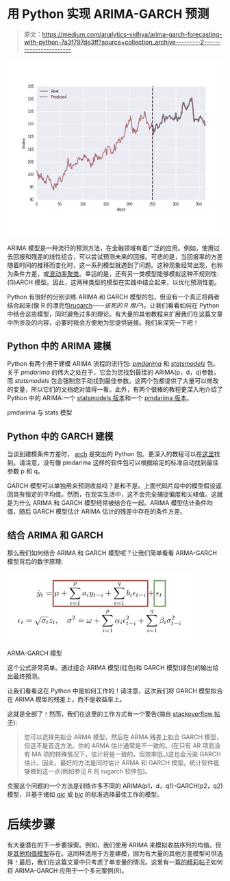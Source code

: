 # 用 Python 实现 ARIMA-GARCH 预测

> 原文：<https://medium.com/analytics-vidhya/arima-garch-forecasting-with-python-7a3f797de3ff?source=collection_archive---------2----------------------->

![](img/bdd05733d2e4f4aab31dad016f779f3f.png)

ARIMA 模型是一种流行的预测方法，在金融领域有着广泛的应用。例如，使用过去回报和残差的线性组合，可以尝试预测未来的回报。可悲的是，当回报率的方差随着时间的推移而变化时，这一系列模型就遇到了问题。这种现象经常出现，也称为条件方差，或[波动率聚类](https://en.wikipedia.org/wiki/Volatility_clustering)。幸运的是，还有另一类模型能够模拟这种不规则性:(G)ARCH 模型。因此，这两种类型的模型在实践中结合起来，以优化预测性能。

Python 有很好的分别训练 ARIMA 和 GARCH 模型的包，但没有一个真正将两者结合起来(像 R 的漂亮包[rugarch](https://cran.r-project.org/web/packages/rugarch/rugarch.pdf)——*该死的 R 用户*)。让我们看看如何在 Python 中结合这些模型，同时避免过多的理论。有大量的其他教程来扩展我们在这篇文章中所涉及的内容，必要时我会方便地为您提供链接。我们来深究一下吧！

## Python 中的 ARIMA 建模

Python 有两个用于建模 ARIMA 流程的流行包: [*pmdarima*](https://www.alkaline-ml.com/pmdarima/) 和 [*statsmodels*](https://www.statsmodels.org/stable/generated/statsmodels.tsa.arima_model.ARIMA.html) 包。关于 *pmdarima* 的伟大之处在于，它会为您找到最佳的 ARIMA(p，d，q)参数，而 *statsmodels* 包会强制您手动找到最佳参数。这两个包都提供了大量可以修改的变量，所以它们的文档绝对值得一看。此外，有两个很棒的教程更深入地介绍了 Python 中的 ARIMA:一个 [statsmodels 版本](https://machinelearningmastery.com/arima-for-time-series-forecasting-with-python/)和一个 [pmdarima 版本](/@josemarcialportilla/using-python-and-auto-arima-to-forecast-seasonal-time-series-90877adff03c)。

pmdarima 与 stats 模型

## Python 中的 GARCH 建模

当谈到建模条件方差时， [arch](https://arch.readthedocs.io/en/latest/univariate/introduction.html) 是突出的 Python 包。更深入的教程可以在[这里](https://machinelearningmastery.com/develop-arch-and-garch-models-for-time-series-forecasting-in-python/)找到。请注意，没有像 pmdarima 这样的软件包可以根据给定的标准自动找到最佳参数 p 和 q。

GARCH 模型可以单独用来预测收益吗？是和不是。上面代码片段中的模型假设返回具有恒定的平均值。然而，在现实生活中，这不会完全捕捉偏度和尖峰值。这就是为什么 ARIMA 和 GARCH 模型经常被结合在一起。ARIMA 模型估计条件均值，随后 GARCH 模型估计 ARIMA 估计的残差中存在的条件方差。

## 结合 ARIMA 和 GARCH

那么我们如何结合 ARIMA 和 GARCH 模型呢？让我们简单看看 ARMA-GARCH 模型背后的数学原理:

![](img/2b4726c8a83b373e0208d96f57d943ba.png)

ARMA-GARCH 模型

这个公式非常简单。通过组合 ARIMA 模型(红色)和 GARCH 模型(绿色)的输出给出最终预测。

让我们看看这在 Python 中是如何工作的！请注意，这次我们将 GARCH 模型拟合在 ARIMA 模型的残差上，而不是收益率上。

这就是全部了！然而，我们在这里的工作方式有一个警告(摘自 [stackoverflow 帖子](https://stats.stackexchange.com/questions/77925/procedure-for-fitting-an-arma-garch-model)):

> 您可以选择先拟合 ARMA 模型，然后在 ARMA 残差上拟合 GARCH 模型，但这不是首选方法。你的 ARMA 估计通常是不一致的。(在只有 AR 项而没有 MA 项的特殊情况下，估计将是一致的，但效率低。)这也会污染 GARCH 估计。因此，最好的方法是同时估计 ARMA 和 GARCH 模型。统计软件能够做到这一点(例如参见 R 的 rugarch 软件包)。

克服这个问题的一个方法是训练许多不同的 ARIMA(p1，d，q1)-GARCH(p2，q2)模型，并基于诸如 [*aic*](https://en.wikipedia.org/wiki/Akaike_information_criterion) 或 [*bic*](https://en.wikipedia.org/wiki/Bayesian_information_criterion) 的标准选择最佳工作的模型。

# 后续步骤

有大量潜在的下一步要探索。例如，我们使用 ARIMA 来模拟收益序列的均值。但是[其他均值模型](https://arch.readthedocs.io/en/latest/univariate/mean.html)存在。这同样适用于方差建模，因为有大量的其他方差模型可供选择！最后，我们在这篇文章中只考虑了单变量的情况。这里有一篇[的精彩帖子](https://freakonometrics.hypotheses.org/tag/arma-garch)如何将 ARIMA-GARCH 应用于一个多元案例(R)。